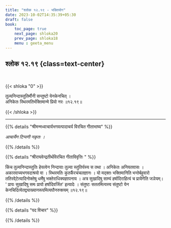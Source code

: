 ```yaml
---
title: "श्लोक १२.१९ - भक्तियोग"
date: 2023-10-02T14:35:39+05:30
draft: false
book:
    toc_page: true
    next_page: shloka20
    prev_page: shloka18
    menu : geeta_menu
---
```




## श्लोक १२.१९ {class=text-center}

<br/>

{{< shloka  "0"  >}}

तुल्यनिन्दास्तुतिर्मौनी सन्तुष्टो येनकेनचित् ।   
अनिकेतः स्थिरमतिर्भक्तिमान्मे प्रियो नरः ॥१२.१९॥

{{< /shloka >}}

---


{{% details "श्रीमन्मध्वाचार्यभगवत्पादाचर्य विरचित  गीताभाष्य" %}}

*आचार्येण टिप्पणी नकृतः ।*

{{% /details %}}



{{% details "श्रीराघवेन्द्रतीर्थविरचित गीताविवृत्तिः " %}}

किंच तुल्यनिन्दास्तुतिः हेयत्वेन निन्दायाः तुल्या स्तुतिर्यस्य स तथा ।
अनिकेतः अनियतवासः । अकारवाच्यभगवदाश्रयो वा । स्थिरमतिः
कुतर्कैरचंचलज्ञानः । यो मद्क्तः भक्तिमानिति भन्तेर्बहुवारो ततिरवे्टेत्यादिनोक्तेषु
धर्मेषु भक्तेराधिक्यज्ञापनाय । अत्र सुखादिषु साम्यं हर्षादिराहित्यं च प्रायेणेति
जञेयम्‌। ' प्रायः सुखादिषु समः प्रायो हर्षादिवर्जित' इत्यादेः । 
संतुष्टः सततमित्यस्य
संतुष्टो येन केनचिदित्येतद्व्याख्यानरूपमित्यपौनरुक्त्यम्‌ ॥१२.१९॥

{{% /details %}}



{{% details "पद विचार" %}}


{{% /details %}}
